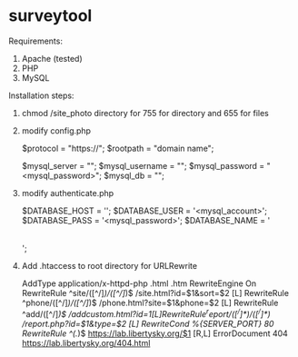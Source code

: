 # surveytool

Requirements:
1. Apache (tested)
2. PHP
3. MySQL

Installation steps:
1. chmod /site_photo directory for 755 for directory and 655 for files
2. modify config.php

    $protocol = "https://";
    $rootpath = "domain name";

    $mysql_server = "<host>";
    $mysql_username = "<mysql account>";
    $mysql_password = "<mysql_password>";
    $mysql_db = "<table>";
    
3. modify authenticate.php

   $DATABASE_HOST = '<host>';
   $DATABASE_USER = '<mysql_account>';
   $DATABASE_PASS = '<mysql_password>';
   $DATABASE_NAME = '<table>';
   
4.  Add .htaccess to root directory for URLRewrite

    AddType application/x-httpd-php .html .htm
    RewriteEngine On
    RewriteRule ^site/([^/]*)/([^/]*)$ /site.html?id=$1&sort=$2 [L]
    RewriteRule ^phone/([^/]*)/([^/]*)$ /phone.html?site=$1&phone=$2 [L]
    RewriteRule ^add/([^/]*)$ /addcustom.html?id=$1 [L]
    RewriteRule ^report/([^/]*)/([^/]*)$ /report.php?id=$1&type=$2 [L]
    RewriteCond %{SERVER_PORT} 80
    RewriteRule ^(.*)$ https://lab.libertysky.org/$1 [R,L]
    ErrorDocument 404 https://lab.libertysky.org/404.html
